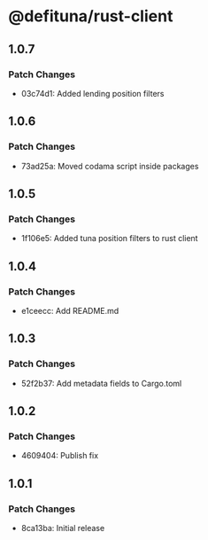 # @defituna/rust-client

## 1.0.7

### Patch Changes

- 03c74d1: Added lending position filters

## 1.0.6

### Patch Changes

- 73ad25a: Moved codama script inside packages

## 1.0.5

### Patch Changes

- 1f106e5: Added tuna position filters to rust client

## 1.0.4

### Patch Changes

- e1ceecc: Add README.md

## 1.0.3

### Patch Changes

- 52f2b37: Add metadata fields to Cargo.toml

## 1.0.2

### Patch Changes

- 4609404: Publish fix

## 1.0.1

### Patch Changes

- 8ca13ba: Initial release
